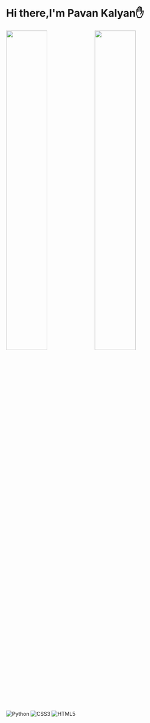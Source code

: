 # Hi there,I'm Pavan Kalyan✋

<img align="left" width="47%" src='https://github-readme-stats.vercel.app/api?username=pavan-stark&show_icons=true&theme=radical'/>
<img align="left" width="47% "src='https://github-readme-stats.vercel.app/api/top-langs/?username=pavan-stark&layout=compact'/>

<img alt="Python" src='https://img.shields.io/badge/python-3670A0?style=for-the-badge&logo=python&logoColor=ffdd54'/>
<img alt="CSS3" src='https://img.shields.io/badge/css3-%231572B6.svg?style=for-the-badge&logo=css3&logoColor=white'/>
<img alt="HTML5" src='https://img.shields.io/badge/html5-%23E34F26.svg?style=for-the-badge&logo=html5&logoColor=white'/>






